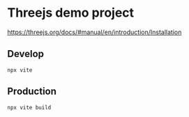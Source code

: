 # Threejs demo project

https://threejs.org/docs/#manual/en/introduction/Installation

## Develop

`npx vite`

## Production

`npx vite build`



